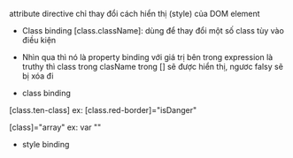 attribute directive chỉ thay đổi cách hiển thị (style) của DOM element

- Class binding [class.className]: dùng để thay đổi một số class tùy vào điều kiện

- Nhìn qua thì nó là property binding với giá trị bên trong expression là truthy thì class trong clasName
 trong [] sẽ được hiển thị, ngươc falsy sẽ bị xóa đi 


- class binding

[class.ten-class]
ex: [class.red-border]="isDanger"

[class]="array"
ex: var ""


- style binding
